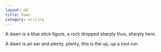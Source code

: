 ```yaml
---
layout: dA
title: Dawn
category: writing
---
```


A dawn is a blue stick figure, 
a rock dropped sharply thus, 
sharply here.  

A dawn is an ear and plenty, 
plenty, this is the up, 
up a root run.
